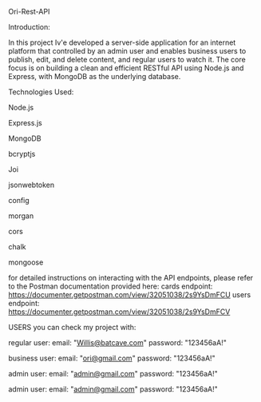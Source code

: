Ori-Rest-API

Introduction:

In this project Iv'e developed a server-side application for an internet platform that controlled by an admin user and enables business users to publish, edit, and delete content, and regular users to watch it. 
The core focus is on building a clean and efficient RESTful API using Node.js and Express, with MongoDB as the underlying database.

Technologies Used:

Node.js

Express.js

MongoDB

bcryptjs

Joi

jsonwebtoken

config

morgan

cors

chalk

mongoose

for detailed instructions on interacting with the API endpoints, please refer to the Postman documentation provided here:
cards endpoint: https://documenter.getpostman.com/view/32051038/2s9YsDmFCU
users endpoint: https://documenter.getpostman.com/view/32051038/2s9YsDmFCV 

USERS you can check my project with:

regular user:
email: "Willis@batcave.com" password: "123456aA!"

business user:
email: "ori@gmail.com" password: "123456aA!"

admin user:
email: "admin@gmail.com" password: "123456aA!"

admin user:
email: "admin@gmail.com" password: "123456aA!"
